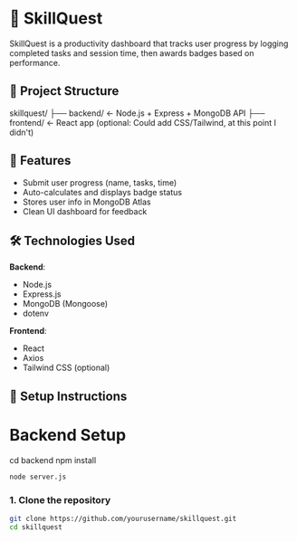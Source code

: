 # 🎯 SkillQuest

SkillQuest is a productivity dashboard that tracks user progress by logging completed tasks and session time, then awards badges based on performance.

## 🧱 Project Structure

skillquest/
├── backend/ ← Node.js + Express + MongoDB API
├── frontend/ ← React app (optional: Could add CSS/Tailwind, at this point I didn't)


## 🚀 Features

- Submit user progress (name, tasks, time)
- Auto-calculates and displays badge status
- Stores user info in MongoDB Atlas
- Clean UI dashboard for feedback

## 🛠️ Technologies Used

**Backend**:
- Node.js
- Express.js
- MongoDB (Mongoose)
- dotenv

**Frontend**:
- React
- Axios
- Tailwind CSS (optional)

## 🔧 Setup Instructions

# Backend Setup
cd backend
npm install

```bash
node server.js
```

### 1. Clone the repository
```bash
git clone https://github.com/yourusername/skillquest.git
cd skillquest

